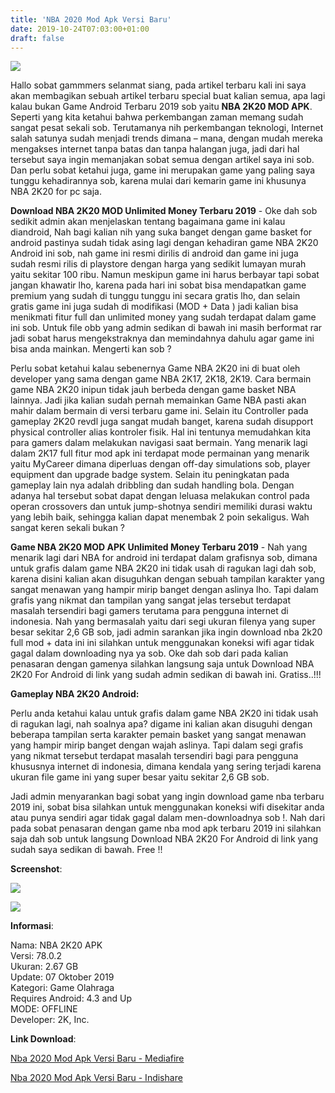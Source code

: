 ```yaml
---
title: 'NBA 2020 Mod Apk Versi Baru'
date: 2019-10-24T07:03:00+01:00
draft: false
---
```


[![](https://1.bp.blogspot.com/-QoZ3sOWH0Os/XbE8xLVC3nI/AAAAAAAAAUQ/2pJKPkqScAIJLurg6lYARGxUk3oWK1sHACLcBGAsYHQ/s320/NBA%252B2k20%252BAPK%252BDATA%252B3.jpg)](https://1.bp.blogspot.com/-QoZ3sOWH0Os/XbE8xLVC3nI/AAAAAAAAAUQ/2pJKPkqScAIJLurg6lYARGxUk3oWK1sHACLcBGAsYHQ/s1600/NBA%252B2k20%252BAPK%252BDATA%252B3.jpg)

  
Hallo sobat gammmers selanmat siang, pada artikel terbaru kali ini saya akan membagikan sebuah artikel terbaru special buat kalian semua, apa lagi kalau bukan Game Android Terbaru 2019 sob yaitu **NBA 2K20 MOD APK**. Seperti yang kita ketahui bahwa perkembangan zaman memang sudah sangat pesat sekali sob. Terutamanya nih perkembangan teknologi, Internet salah satunya sudah menjadi trends dimana – mana, dengan mudah mereka mengakses internet tanpa batas dan tanpa halangan juga, jadi dari hal tersebut saya ingin memanjakan sobat semua dengan artikel saya ini sob. Dan perlu sobat ketahui juga, game ini merupakan game yang paling saya tunggu kehadirannya sob, karena mulai dari kemarin game ini khusunya NBA 2K20 for pc saja.  
  
  
**Download NBA 2K20 MOD Unlimited Money Terbaru 2019** \- Oke dah sob sedikit admin akan menjelaskan tentang bagaimana game ini kalau diandroid, Nah bagi kalian nih yang suka banget dengan game basket for android pastinya sudah tidak asing lagi dengan kehadiran game NBA 2K20 Android ini sob, nah game ini resmi dirilis di android dan game ini juga sudah resmi rilis di playstore dengan harga yang sedikit lumayan murah yaitu sekitar 100 ribu. Namun meskipun game ini harus berbayar tapi sobat jangan khawatir lho, karena pada hari ini sobat bisa mendapatkan game premium yang sudah di tunggu tunggu ini secara gratis lho, dan selain gratis game ini juga sudah di modifikasi (MOD + Data ) jadi kalian bisa menikmati fitur full dan unlimited money yang sudah terdapat dalam game ini sob. Untuk file obb yang admin sedikan di bawah ini masih berformat rar jadi sobat harus mengekstraknya dan memindahnya dahulu agar game ini bisa anda mainkan. Mengerti kan sob ?  
  
  
Perlu sobat ketahui kalau sebenernya Game NBA 2K20 ini di buat oleh developer yang sama dengan game NBA 2K17, 2K18, 2K19. Cara bermain game NBA 2K20 inipun tidak jauh berbeda dengan game basket NBA lainnya. Jadi jika kalian sudah pernah memainkan Game NBA pasti akan mahir dalam bermain di versi terbaru game ini. Selain itu Controller pada gameplay 2K20 revdl juga sangat mudah banget, karena sudah disupport physical controller alias kontroler fisik. Hal ini tentunya memudahkan kita para gamers dalam melakukan navigasi saat bermain. Yang menarik lagi dalam 2K17 full fitur mod apk ini terdapat mode permainan yang menarik yaitu MyCareer dimana diperluas dengan off-day simulations sob, player equipment dan upgrade badge system. Selain itu peningkatan pada gameplay lain nya adalah dribbling dan sudah handling bola. Dengan adanya hal tersebut sobat dapat dengan leluasa melakukan control pada operan crossovers dan untuk jump-shotnya sendiri memiliki durasi waktu yang lebih baik, sehingga kalian dapat menembak 2 poin sekaligus. Wah sangat keren sekali bukan ?  
  
  
**Game NBA 2K20 MOD APK Unlimited Money Terbaru 2019** - Nah yang menarik lagi dari NBA for android ini terdapat dalam grafisnya sob, dimana untuk grafis dalam game NBA 2K20 ini tidak usah di ragukan lagi dah sob, karena disini kalian akan disuguhkan dengan sebuah tampilan karakter yang sangat menawan yang hampir mirip banget dengan aslinya lho. Tapi dalam grafis yang nikmat dan tampilan yang sangat jelas tersebut terdapat masalah tersendiri bagi gamers terutama para pengguna internet di indonesia. Nah yang bermasalah yaitu dari segi ukuran filenya yang super besar sekitar 2,6 GB sob, jadi admin sarankan jika ingin download nba 2k20 full mod + data ini ini silahkan untuk menggunakan koneksi wifi agar tidak gagal dalam downloading nya ya sob. Oke dah sob dari pada kalian penasaran dengan gamenya silahkan langsung saja untuk Download NBA 2K20 For Android di link yang sudah admin sedikan di bawah ini. Gratiss..!!!  
  
  
**Gameplay NBA 2K20 Android:**  
  
Perlu anda ketahui kalau untuk grafis dalam game NBA 2K20 ini tidak usah di ragukan lagi, nah soalnya apa? digame ini kalian akan disuguhi dengan beberapa tampilan serta karakter pemain basket yang sangat menawan yang hampir mirip banget dengan wajah aslinya. Tapi dalam segi grafis yang nikmat tersebut terdapat masalah tersendiri bagi para pengguna khususnya internet di indonesia, dimana kendala yang sering terjadi karena ukuran file game ini yang super besar yaitu sekitar 2,6 GB sob.  
  
  
Jadi admin menyarankan bagi sobat yang ingin download game nba terbaru 2019 ini, sobat bisa silahkan untuk menggunakan koneksi wifi disekitar anda atau punya sendiri agar tidak gagal dalam men-downloadnya sob !. Nah dari pada sobat penasaran dengan game nba mod apk terbaru 2019 ini silahkan saja dah sob untuk langsung Download NBA 2K20 For Android di link yang sudah saya sedikan di bawah. Free !!  
  
  
**Screenshot**:  
  

[![](https://1.bp.blogspot.com/-YE0rvqwhzjc/XbE9RKOMBDI/AAAAAAAAAUc/cSImYQhU4Ugn-jpbCyvPT9A6xuvgcNvRwCLcBGAsYHQ/s320/NBA%252B2k20%252BAPK%252BDATA%252B2.jpg)](https://1.bp.blogspot.com/-YE0rvqwhzjc/XbE9RKOMBDI/AAAAAAAAAUc/cSImYQhU4Ugn-jpbCyvPT9A6xuvgcNvRwCLcBGAsYHQ/s1600/NBA%252B2k20%252BAPK%252BDATA%252B2.jpg)

  

[![](https://1.bp.blogspot.com/-56rtrf9R_eo/XbE9NhgsfII/AAAAAAAAAUY/4xbWSZdn2J44hUjqJFYUqI3MkGwZludywCLcBGAsYHQ/s320/NBA%252B2k20%252BAPK%252BDATA%252B1.jpg)](https://1.bp.blogspot.com/-56rtrf9R_eo/XbE9NhgsfII/AAAAAAAAAUY/4xbWSZdn2J44hUjqJFYUqI3MkGwZludywCLcBGAsYHQ/s1600/NBA%252B2k20%252BAPK%252BDATA%252B1.jpg)

  
  
  
**Informasi**:  
  
Nama: NBA 2K20 APK  
Versi: 78.0.2  
Ukuran: 2.67 GB  
Update: 07 Oktober 2019  
Kategori: Game Olahraga  
Requires Android: 4.3 and Up  
MODE: OFFLINE  
Developer: 2K, Inc.  
  
  
**Link Download**:  
  
[Nba 2020 Mod Apk Versi Baru - Mediafire](https://duit.cc/SZFU)  
  
[Nba 2020 Mod Apk Versi Baru - Indishare](https://duit.cc/isR2)